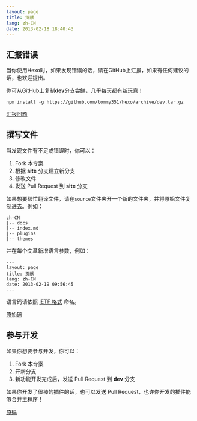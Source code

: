 ```yaml
---
layout: page
title: 贡献
lang: zh-CN
date: 2013-02-18 18:40:43
---
```


## 汇报错误

当你使用Hexo时，如果发现错误的话，请在GitHub上汇报，如果有任何建议的话，也欢迎提出。

你可从GitHub上复制**dev**分支尝鲜，几乎每天都有新玩意！

```
npm install -g https://github.com/tommy351/hexo/archive/dev.tar.gz
```

[汇报问题][1]

## 撰写文件

当发现文件有不足或错误时，你可以：

1. Fork 本专案
2. 根据 **site** 分支建立新分支
3. 修改文件
4. 发送 Pull Request 到 **site** 分支

如果想要帮忙翻译文件，请在`source`文件夹开一个新的文件夹，并将原始文件复制进去。例如：

``` plain
zh-CN
|-- docs
|-- index.md
|-- plugins
|-- themes
```

并在每个文章新增语言参数，例如：

``` plain
---
layout: page
title: 贡献
lang: zh-CN
date: 2013-02-19 09:56:45
---
```

语言码请依照 [IETF 格式][3] 命名。

[原始码][2]

## 参与开发

如果你想要参与开发，你可以：

1. Fork 本专案
2. 开新分支
3. 新功能开发完成后，发送 Pull Request 到 **dev** 分支

如果你开发了很棒的插件的话，也可以发送 Pull Request，也许你开发的插件能够合并主程序！

[原码][4]

[1]: https://github.com/tommy351/hexo/issues
[2]: https://github.com/tommy351/hexo/tree/site
[3]: http://www.w3.org/International/articles/language-tags/
[4]: https://github.com/tommy351/hexo